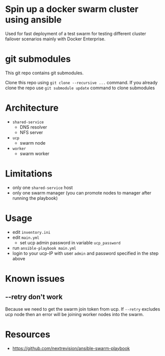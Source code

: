 # Spin up a docker swarm cluster using ansible

Used for fast deployment of a test swarm for testing different cluster failover scenarios mainly with Docker Enterprise.

# git submodules

This git repo contains git submodules.

Clone this repo using `git clone --recursive ...` command.
If you already clone the repo use `git submodule update` command to clone submodules

# Architecture

* `shared-service`
  * DNS resolver
  * NFS server
* `ucp`
  * swarm node
* `worker`
  * swarm worker

# Limitations

* only one `shared-service` host
* only one swarm manager (you can promote nodes to manager after running the playbook)

# Usage

* edit `inventory.ini`
* edit `main.yml`
  * set ucp admin password in variable `ucp_password`
* run `ansible-playbook main.yml`
* login to your ucp-IP with user `admin` and password specified in the step above

# Known issues

## --retry don't work

Because we need to get the swarm join token from ucp. If `--retry` excludes ucp node then an error will be joining worker nodes into the swarm.

# Resources

* https://github.com/nextrevision/ansible-swarm-playbook
